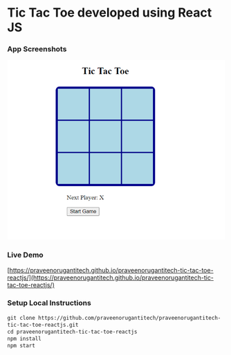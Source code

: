 # Tic Tac Toe developed using React JS

### App Screenshots

![screenshot of the app](https://raw.githubusercontent.com/praveenorugantitech/praveenorugantitech-tic-tac-toe-reactjs/master/src/images/screenshot.PNG)


### Live Demo

[https://praveenorugantitech.github.io/praveenorugantitech-tic-tac-toe-reactjs/](https://praveenorugantitech.github.io/praveenorugantitech-tic-tac-toe-reactjs/)


### Setup Local Instructions

```
git clone https://github.com/praveenorugantitech/praveenorugantitech-tic-tac-toe-reactjs.git
cd praveenorugantitech-tic-tac-toe-reactjs
npm install
npm start

```
